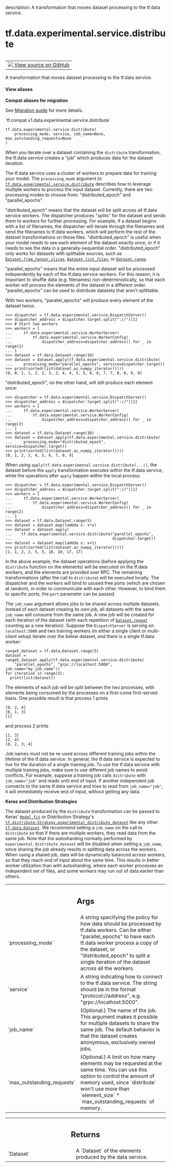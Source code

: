 description: A transformation that moves dataset processing to the tf.data service.

<div itemscope itemtype="http://developers.google.com/ReferenceObject">
<meta itemprop="name" content="tf.data.experimental.service.distribute" />
<meta itemprop="path" content="Stable" />
</div>

# tf.data.experimental.service.distribute

<!-- Insert buttons and diff -->

<table class="tfo-notebook-buttons tfo-api nocontent" align="left">
<td>
  <a target="_blank" href="https://github.com/tensorflow/tensorflow/blob/r2.4/tensorflow/python/data/experimental/ops/data_service_ops.py#L301-L483">
    <img src="https://www.tensorflow.org/images/GitHub-Mark-32px.png" />
    View source on GitHub
  </a>
</td>
</table>



A transformation that moves dataset processing to the tf.data service.

<section class="expandable">
  <h4 class="showalways">View aliases</h4>
  <p>
<b>Compat aliases for migration</b>
<p>See
<a href="https://www.tensorflow.org/guide/migrate">Migration guide</a> for
more details.</p>
<p>`tf.compat.v1.data.experimental.service.distribute`</p>
</p>
</section>

<pre class="devsite-click-to-copy prettyprint lang-py tfo-signature-link">
<code>tf.data.experimental.service.distribute(
    processing_mode, service, job_name=None, max_outstanding_requests=None
)
</code></pre>



<!-- Placeholder for "Used in" -->

When you iterate over a dataset containing the `distribute` transformation,
the tf.data service creates a "job" which produces data for the dataset
iteration.

The tf.data service uses a cluster of workers to prepare data for training
your model.
The `processing_mode` argument to <a href="../../../../tf/data/experimental/service/distribute.md"><code>tf.data.experimental.service.distribute</code></a>
describes how to leverage multiple workers to process the input dataset.
Currently, there are two processing modes to choose from: "distributed_epoch"
and "parallel_epochs".

"distributed_epoch" means that the dataset will be split across all tf.data
service workers.
The dispatcher produces "splits" for the dataset and sends them to workers for
further processing. For example, if a dataset begins with a list of filenames,
the dispatcher will iterate through the filenames and send the filenames to
tf.data workers, which will perform the rest of the dataset transformations on
those files. "distributed_epoch" is useful when your model needs to see each
element of the dataset exactly once, or if it needs to see the data in a
generally-sequential order. "distributed_epoch" only works for datasets with
splittable sources, such as <a href="../../../../tf/data/Dataset.md#from_tensor_slices"><code>Dataset.from_tensor_slices</code></a>,
<a href="../../../../tf/data/Dataset.md#list_files"><code>Dataset.list_files</code></a>, or <a href="../../../../tf/data/Dataset.md#range"><code>Dataset.range</code></a>.

"parallel_epochs" means that the entire input dataset will be processed
independently by each of the tf.data service workers.
For this reason, it is important to shuffle data (e.g. filenames)
non-deterministically, so that each worker will process the elements of the
dataset in a different order. "parallel_epochs" can be used to distribute
datasets that aren't splittable.

With two workers, "parallel_epochs" will produce every element of the dataset
twice:

```
>>> dispatcher = tf.data.experimental.service.DispatchServer()
>>> dispatcher_address = dispatcher.target.split("://")[1]
>>> # Start two workers
>>> workers = [
...     tf.data.experimental.service.WorkerServer(
...         tf.data.experimental.service.WorkerConfig(
...             dispatcher_address=dispatcher_address)) for _ in range(2)
... ]
>>> dataset = tf.data.Dataset.range(10)
>>> dataset = dataset.apply(tf.data.experimental.service.distribute(
...     processing_mode="parallel_epochs", service=dispatcher.target))
>>> print(sorted(list(dataset.as_numpy_iterator())))
[0, 0, 1, 1, 2, 2, 3, 3, 4, 4, 5, 5, 6, 6, 7, 7, 8, 8, 9, 9]
```

"distributed_epoch", on the other hand, will still produce each element once:

```
>>> dispatcher = tf.data.experimental.service.DispatchServer()
>>> dispatcher_address = dispatcher.target.split("://")[1]
>>> workers = [
...     tf.data.experimental.service.WorkerServer(
...         tf.data.experimental.service.WorkerConfig(
...             dispatcher_address=dispatcher_address)) for _ in range(2)
... ]
>>> dataset = tf.data.Dataset.range(10)
>>> dataset = dataset.apply(tf.data.experimental.service.distribute(
...     processing_mode="distributed_epoch", service=dispatcher.target))
>>> print(sorted(list(dataset.as_numpy_iterator())))
[0, 1, 2, 3, 4, 5, 6, 7, 8, 9]
```

When using `apply(tf.data.experimental.service.distribute(...))`, the dataset
before the `apply` transformation executes within the tf.data service, while
the operations after `apply` happen within the local process.

```
>>> dispatcher = tf.data.experimental.service.DispatchServer()
>>> dispatcher_address = dispatcher.target.split("://")[1]
>>> workers = [
...     tf.data.experimental.service.WorkerServer(
...         tf.data.experimental.service.WorkerConfig(
...             dispatcher_address=dispatcher_address)) for _ in range(2)
... ]
>>> dataset = tf.data.Dataset.range(5)
>>> dataset = dataset.map(lambda x: x*x)
>>> dataset = dataset.apply(
...    tf.data.experimental.service.distribute("parallel_epochs",
...                                            dispatcher.target))
>>> dataset = dataset.map(lambda x: x+1)
>>> print(sorted(list(dataset.as_numpy_iterator())))
[1, 1, 2, 2, 5, 5, 10, 10, 17, 17]
```

In the above example, the dataset operations (before applying the `distribute`
function on the elements) will be executed on the tf.data workers,
and the elements are provided over RPC. The remaining transformations
(after the call to `distribute`) will be executed locally. The dispatcher
and the workers will bind to usused free ports (which are chosen at random),
in order to communicate with each other. However, to bind them to specific
ports, the `port` parameter can be passed.

The `job_name` argument allows jobs to be shared across multiple
datasets. Instead of each dataset creating its own job, all
datasets with the same `job_name` will consume from the same job. A new job
will be created for each iteration of the dataset (with each repetition of
<a href="../../../../tf/data/Dataset.md#repeat"><code>Dataset.repeat</code></a> counting as a new iteration). Suppose the `DispatchServer`
is serving on `localhost:5000` and two training workers (in either a single
client or multi-client setup) iterate over the below dataset, and there is a
single tf.data worker:

```
range5_dataset = tf.data.Dataset.range(5)
dataset = range5_dataset.apply(tf.data.experimental.service.distribute(
    "parallel_epochs", "grpc://localhost:5000", job_name="my_job_name"))
for iteration in range(3):
  print(list(dataset))
```

The elements of each job will be split between the two processes, with
elements being consumed by the processes on a first-come first-served basis.
One possible result is that process 1 prints

```
[0, 2, 4]
[0, 1, 3]
[1]
```

and process 2 prints

```
[1, 3]
[2, 4]
[0, 2, 3, 4]
```

Job names must not be re-used across different training jobs within the
lifetime of the tf.data service. In general, the tf.data service is expected
to live for the duration of a single training job.
To use the tf.data service with multiple training jobs, make sure to use
different job names to avoid conflicts. For example, suppose a training job
calls `distribute` with `job_name="job"` and reads until end of input. If
another independent job connects to the same tf.data service and tries to read
from `job_name="job"`, it will immediately receive end of input, without
getting any data.

**Keras and Distribution Strategies**

The dataset produced by the `distribute` transformation can be passed to
Keras' <a href="../../../../tf/keras/Model.md#fit"><code>Model.fit</code></a> or Distribution Strategy's
<a href="../../../../tf/distribute/Strategy.md#experimental_distribute_dataset"><code>tf.distribute.Strategy.experimental_distribute_dataset</code></a> like any other
<a href="../../../../tf/data/Dataset.md"><code>tf.data.Dataset</code></a>. We recommend setting a `job_name` on the call to
`distribute` so that if there are multiple workers, they read data from the
same job. Note that the autosharding normally performed by
`experimental_distribute_dataset` will be disabled when setting a `job_name`,
since sharing the job already results in splitting data across the workers.
When using a shared job, data will be dynamically balanced across workers, so
that they reach end of input about the same time. This results in better
worker utilization than with autosharding, where each worker processes an
independent set of files, and some workers may run out of data earlier than
others.

<!-- Tabular view -->
 <table class="responsive fixed orange">
<colgroup><col width="214px"><col></colgroup>
<tr><th colspan="2"><h2 class="add-link">Args</h2></th></tr>

<tr>
<td>
`processing_mode`
</td>
<td>
A string specifying the policy for how data should be
processed by tf.data workers. Can be either "parallel_epochs" to have
each tf.data worker process a copy of the dataset, or
"distributed_epoch" to split a single iteration of the dataset across
all the workers.
</td>
</tr><tr>
<td>
`service`
</td>
<td>
A string indicating how to connect to the tf.data service. The
string should be in the format "protocol://address", e.g.
"grpc://localhost:5000".
</td>
</tr><tr>
<td>
`job_name`
</td>
<td>
(Optional.) The name of the job. This argument makes it possible
for multiple datasets to share the same job. The default behavior is that
the dataset creates anonymous, exclusively owned jobs.
</td>
</tr><tr>
<td>
`max_outstanding_requests`
</td>
<td>
(Optional.) A limit on how many elements may be
requested at the same time. You can use this option to control the amount
of memory used, since `distribute` won't use more than `element_size` *
`max_outstanding_requests` of memory.
</td>
</tr>
</table>



<!-- Tabular view -->
 <table class="responsive fixed orange">
<colgroup><col width="214px"><col></colgroup>
<tr><th colspan="2"><h2 class="add-link">Returns</h2></th></tr>

<tr>
<td>
`Dataset`
</td>
<td>
A `Dataset` of the elements produced by the data service.
</td>
</tr>
</table>

